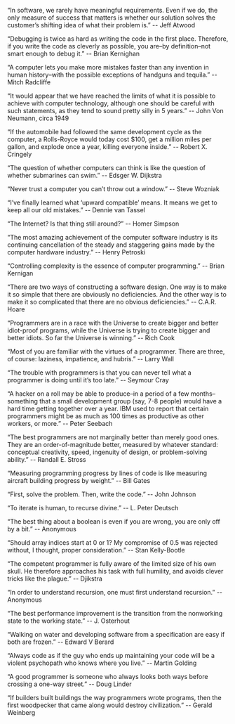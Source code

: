 “In software, we rarely have meaningful requirements.  Even if we do, the only measure of success that matters is whether our solution solves the customer’s shifting idea of what their problem is.”
-- Jeff Atwood

“Debugging is twice as hard as writing the code in the first place.  Therefore, if you write the code as cleverly as possible, you are–by definition–not smart enough to debug it.”
-- Brian Kernighan

“A computer lets you make more mistakes faster than any invention in human history–with the possible exceptions of handguns and tequila.”
-- Mitch Radcliffe
   
“It would appear that we have reached the limits of what it is possible to achieve with computer technology, although one should be careful with such statements, as they tend to sound pretty silly in 5 years.” 
-- John Von Neumann, circa 1949

“If the automobile had followed the same development cycle as the computer, a Rolls-Royce would today cost $100, get a million miles per gallon, and explode once a year, killing everyone inside.”
-- Robert X. Cringely

“The question of whether computers can think is like the question of whether submarines can swim.”
-- Edsger W. Dijkstra

“Never trust a computer you can’t throw out a window.”
-- Steve Wozniak

“I’ve finally learned what ‘upward compatible’ means.  It means we get to keep all our old mistakes.”
-- Dennie van Tassel

“The Internet?  Is that thing still around?”
-- Homer Simpson

“The most amazing achievement of the computer software industry is its continuing cancellation of the steady and staggering gains made by the computer hardware industry.”
-- Henry Petroski

“Controlling complexity is the essence of computer programming.”
-- Brian Kernigan
 
“There are two ways of constructing a software design.  One way is to make it so simple that there are obviously no deficiencies. And the other way is to make it so complicated that there are no obvious deficiencies.”
-- C.A.R. Hoare

“Programmers are in a race with the Universe to create bigger and better idiot-proof programs, while the Universe is trying to create bigger and better idiots.  So far the Universe is winning.”
-- Rich Cook

“Most of you are familiar with the virtues of a programmer.  There are three, of course: laziness, impatience, and hubris.”
-- Larry Wall

“The trouble with programmers is that you can never tell what a programmer is doing until it’s too late.”
-- Seymour Cray 

“A hacker on a roll may be able to produce–in a period of a few months–something that a small development group (say, 7-8 people) would have a hard time getting together over a year.  IBM used to report that certain programmers might be as much as 100 times as productive as other workers, or more.”
-- Peter Seebach

“The best programmers are not marginally better than merely good ones.  They are an order-of-magnitude better, measured by whatever standard: conceptual creativity, speed, ingenuity of design, or problem-solving ability.”
-- Randall E. Stross

“Measuring programming progress by lines of code is like measuring aircraft building progress by weight.”
-- Bill Gates

“First, solve the problem. Then, write the code.”
-- John Johnson

“To iterate is human, to recurse divine.”
-- L. Peter Deutsch

“The best thing about a boolean is even if you are wrong, you are only off by a bit.”
-- Anonymous

“Should array indices start at 0 or 1?  My compromise of 0.5 was rejected without, I thought, proper consideration.”
-- Stan Kelly-Bootle

“The competent programmer is fully aware of the limited size of his own skull. He therefore approaches his task with full humility, and avoids clever tricks like the plague.”
-- Djikstra

“In order to understand recursion, one must first understand recursion.”
-- Anonymous

“The best performance improvement is the transition from the nonworking state to the working state.”
-- J. Osterhout

“Walking on water and developing software from a specification are easy if both are frozen.”
-- Edward V Berard

“Always code as if the guy who ends up maintaining your code will be a violent psychopath who knows where you live.”
-- Martin Golding

“A good programmer is someone who always looks both ways before crossing a one-way street.”
-- Doug Linder

“If builders built buildings the way programmers wrote programs, then the first woodpecker that came along would destroy civilization.”
-- Gerald Weinberg

